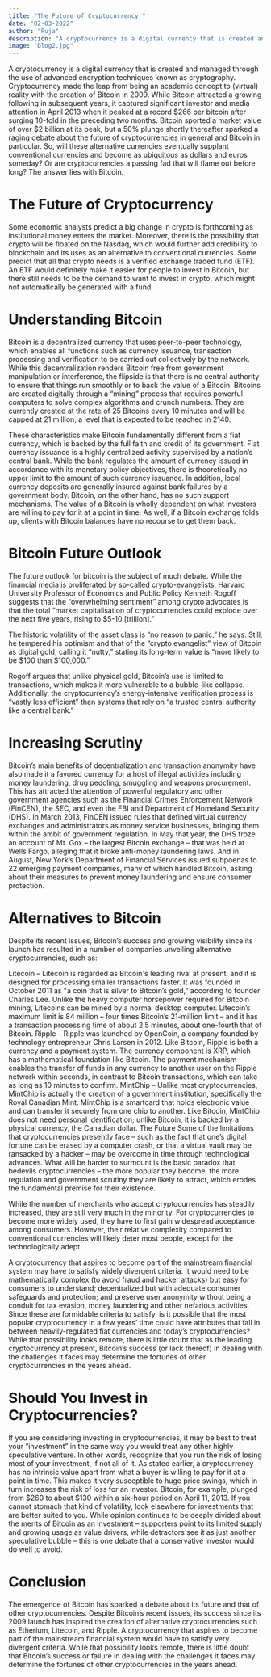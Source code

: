 ```yaml
---
title: "The Future of Cryptocurrency "
date: "02-03-2022"
author: "Puja"
description: "A cryptocurrency is a digital currency that is created and managed through the use of advanced encryption techniques known as cryptography."
image: "blog2.jpg"
---
```


A cryptocurrency is a digital currency that is created and managed through the use of advanced encryption techniques known as cryptography. Cryptocurrency made the leap from being an academic concept to (virtual) reality with the creation of Bitcoin in 2009. While Bitcoin attracted a growing following in subsequent years, it captured significant investor and media attention in April 2013 when it peaked at a record $266 per bitcoin after surging 10-fold in the preceding two months. Bitcoin sported a market value of over $2 billion at its peak, but a 50% plunge shortly thereafter sparked a raging debate about the future of cryptocurrencies in general and Bitcoin in particular. So, will these alternative currencies eventually supplant conventional currencies and become as ubiquitous as dollars and euros someday? Or are cryptocurrencies a passing fad that will flame out before long? The answer lies with Bitcoin.

# The Future of Cryptocurrency
Some economic analysts predict a big change in crypto is forthcoming as institutional money enters the market. Moreover, there is the possibility that crypto will be floated on the Nasdaq, which would further add credibility to blockchain and its uses as an alternative to conventional currencies. Some predict that all that crypto needs is a verified exchange traded fund (ETF). An ETF would definitely make it easier for people to invest in Bitcoin, but there still needs to be the demand to want to invest in crypto, which might not automatically be generated with a fund.


# Understanding Bitcoin
Bitcoin is a decentralized currency that uses peer-to-peer technology, which enables all functions such as currency issuance, transaction processing and verification to be carried out collectively by the network. While this decentralization renders Bitcoin free from government manipulation or interference, the flipside is that there is no central authority to ensure that things run smoothly or to back the value of a Bitcoin. Bitcoins are created digitally through a “mining” process that requires powerful computers to solve complex algorithms and crunch numbers. They are currently created at the rate of 25 Bitcoins every 10 minutes and will be capped at 21 million, a level that is expected to be reached in 2140.

These characteristics make Bitcoin fundamentally different from a fiat currency, which is backed by the full faith and credit of its government. Fiat currency issuance is a highly centralized activity supervised by a nation’s central bank. While the bank regulates the amount of currency issued in accordance with its monetary policy objectives, there is theoretically no upper limit to the amount of such currency issuance. In addition, local currency deposits are generally insured against bank failures by a government body. Bitcoin, on the other hand, has no such support mechanisms. The value of a Bitcoin is wholly dependent on what investors are willing to pay for it at a point in time. As well, if a Bitcoin exchange folds up, clients with Bitcoin balances have no recourse to get them back.

# Bitcoin Future Outlook
The future outlook for bitcoin is the subject of much debate. While the financial media is proliferated by so-called crypto-evangelists, Harvard University Professor of Economics and Public Policy Kenneth Rogoff suggests that the “overwhelming sentiment” among crypto advocates is that the total “market capitalisation of cryptocurrencies could explode over the next five years, rising to $5-10 [trillion].”

The historic volatility of the asset class is “no reason to panic,” he says. Still, he tempered his optimism and that of the “crypto evangelist” view of Bitcoin as digital gold, calling it “nutty,” stating its long-term value is “more likely to be $100 than $100,000.”

Rogoff argues that unlike physical gold, Bitcoin’s use is limited to transactions, which makes it more vulnerable to a bubble-like collapse. Additionally, the cryptocurrency’s energy-intensive verification process is “vastly less efficient” than systems that rely on “a trusted central authority like a central bank.”

# Increasing Scrutiny
Bitcoin’s main benefits of decentralization and transaction anonymity have also made it a favored currency for a host of illegal activities including money laundering, drug peddling, smuggling and weapons procurement. This has attracted the attention of powerful regulatory and other government agencies such as the Financial Crimes Enforcement Network (FinCEN), the SEC, and even the FBI and Department of Homeland Security (DHS). In March 2013, FinCEN issued rules that defined virtual currency exchanges and administrators as money service businesses, bringing them within the ambit of government regulation. In May that year, the DHS froze an account of Mt. Gox – the largest Bitcoin exchange – that was held at Wells Fargo, alleging that it broke anti-money laundering laws. And in August, New York’s Department of Financial Services issued subpoenas to 22 emerging payment companies, many of which handled Bitcoin, asking about their measures to prevent money laundering and ensure consumer protection.

# Alternatives to Bitcoin
Despite its recent issues, Bitcoin’s success and growing visibility since its launch has resulted in a number of companies unveiling alternative cryptocurrencies, such as:

Litecoin – Litecoin is regarded as Bitcoin's leading rival at present, and it is designed for processing smaller transactions faster. It was founded in October 2011 as "a coin that is silver to Bitcoin’s gold,” according to founder Charles Lee. Unlike the heavy computer horsepower required for Bitcoin mining, Litecoins can be mined by a normal desktop computer. Litecoin’s maximum limit is 84 million – four times Bitcoin’s 21-million limit – and it has a transaction processing time of about 2.5 minutes, about one-fourth that of Bitcoin.
Ripple – Ripple was launched by OpenCoin, a company founded by technology entrepreneur Chris Larsen in 2012. Like Bitcoin, Ripple is both a currency and a payment system. The currency component is XRP, which has a mathematical foundation like Bitcoin. The payment mechanism enables the transfer of funds in any currency to another user on the Ripple network within seconds, in contrast to Bitcoin transactions, which can take as long as 10 minutes to confirm.
MintChip – Unlike most cryptocurrencies, MintChip is actually the creation of a government institution, specifically the Royal Canadian Mint. MintChip is a smartcard that holds electronic value and can transfer it securely from one chip to another. Like Bitcoin, MintChip does not need personal identification; unlike Bitcoin, it is backed by a physical currency, the Canadian dollar.
The Future
Some of the limitations that cryptocurrencies presently face – such as the fact that one’s digital fortune can be erased by a computer crash, or that a virtual vault may be ransacked by a hacker – may be overcome in time through technological advances. What will be harder to surmount is the basic paradox that bedevils cryptocurrencies – the more popular they become, the more regulation and government scrutiny they are likely to attract, which erodes the fundamental premise for their existence.

While the number of merchants who accept cryptocurrencies has steadily increased, they are still very much in the minority. For cryptocurrencies to become more widely used, they have to first gain widespread acceptance among consumers. However, their relative complexity compared to conventional currencies will likely deter most people, except for the technologically adept.

A cryptocurrency that aspires to become part of the mainstream financial system may have to satisfy widely divergent criteria. It would need to be mathematically complex (to avoid fraud and hacker attacks) but easy for consumers to understand; decentralized but with adequate consumer safeguards and protection; and preserve user anonymity without being a conduit for tax evasion, money laundering and other nefarious activities. Since these are formidable criteria to satisfy, is it possible that the most popular cryptocurrency in a few years’ time could have attributes that fall in between heavily-regulated fiat currencies and today’s cryptocurrencies? While that possibility looks remote, there is little doubt that as the leading cryptocurrency at present, Bitcoin’s success (or lack thereof) in dealing with the challenges it faces may determine the fortunes of other cryptocurrencies in the years ahead.

# Should You Invest in Cryptocurrencies?
If you are considering investing in cryptocurrencies, it may be best to treat your “investment” in the same way you would treat any other highly speculative venture. In other words, recognize that you run the risk of losing most of your investment, if not all of it. As stated earlier, a cryptocurrency has no intrinsic value apart from what a buyer is willing to pay for it at a point in time. This makes it very susceptible to huge price swings, which in turn increases the risk of loss for an investor. Bitcoin, for example, plunged from $260 to about $130 within a six-hour period on April 11, 2013. If you cannot stomach that kind of volatility, look elsewhere for investments that are better suited to you. While opinion continues to be deeply divided about the merits of Bitcoin as an investment – supporters point to its limited supply and growing usage as value drivers, while detractors see it as just another speculative bubble – this is one debate that a conservative investor would do well to avoid.

# Conclusion
The emergence of Bitcoin has sparked a debate about its future and that of other cryptocurrencies. Despite Bitcoin’s recent issues, its success since its 2009 launch has inspired the creation of alternative cryptocurrencies such as Etherium, Litecoin, and Ripple. A cryptocurrency that aspires to become part of the mainstream financial system would have to satisfy very divergent criteria. While that possibility looks remote, there is little doubt that Bitcoin’s success or failure in dealing with the challenges it faces may determine the fortunes of other cryptocurrencies in the years ahead.